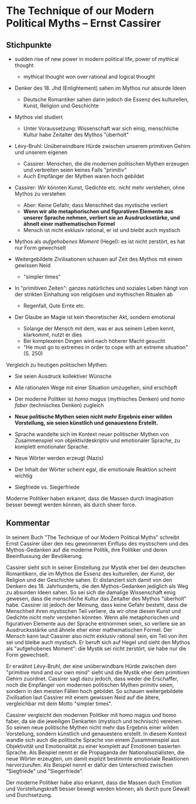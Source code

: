 # The Technique of our Modern Political Myths – Ernst Cassirer

## Stichpunkte
- sudden rise of new power in modern political life, power of mythical thought
	- mythical thought won over rational and logical thought

- Denker des 18. Jhd (Enlightement) sahen im Mythos nur absurde Ideen
	- Deutsche Romantiker sahen darin jedoch die Essenz des kulturellen, Kunst, Religion und Geschichte

- Mythos viel studiert
	- Unter Voraussetzung: Wissenschaft war sich einig, menschliche Kultur habe Zeitalter des Mythos "überholt"

- Lévy-Bruhl: Unüberwindbare Hürde zwischen unserem primitiven Gehirn und unserem eigenen 
	- Cassirer: Menschen, die die modernen politischen Mythen erzeugen und verbreiten seien keines Falls "primitiv"
	- Auch Empfänger der Mythen waren hoch gebildet

- Cassirer: Wir könnten Kunst, Gedichte etc. nicht mehr verstehen, ohne Mythos zu verstehen
	- Aber: Keine Gefahr, dass Menschheit das mystische verliert
	- **Wenn wir alle metaphorischen und figurativen Elemente aus unserer Sprache nehmen, verliert sie an Ausdrucksstärke, und ähnelt einer mathematischen Formel**
	- Mensch ist nicht exklusiv rational, er ist und bleibt auch mystisch
- Mythos als *aufgehobenes Moment* (Hegel): es ist nicht zerstört, es hat nur Form gewechselt
- Weitergebildete Zivilisationen schauen auf Zeit des Mythos mit einem gewissen Neid
	- "simpler times"


- In "primitiven Zeiten": ganzes natürliches und soziales Leben hängt von der strikten Einhaltung von religiösen und mythischen Ritualen ab
	- Regenfall, Gute Ernte etc.


- Der Glaube an Magie ist kein theoretischer Akt, sondern emotional
	- Solange der Mensch mit dem, was er aus seinem Leben kennt, klarkommt, nutzt er dies
	- Bei komplexeren Dingen wird nach höherer Macht gesucht
	- "He must go to extremes in order to cope with an extreme situation" (S. 250)

Vergleich zu heutigen politischen Mythen:
- Sie seien Ausdruck kollektiver Wünsche
- Alle rationalen Wege mit einer Situation umzugehen, sind erschöpft

- Der moderne Politker ist *homo magus* (mythisches Denken) und *homo faber* (technisches Denken) zugleich
- **Neue politische Mythen seien nicht mehr Ergebnis einer wilden Vorstellung, sie seien künstlich und genauestens Erstellt.**

- Sprache wandelte sich im Kontext neuer politischer Mythen von Zusammenspiel von objektiv/deskriptiv und emotionaler Sprache, zu komplett emotionaler Sprache.
- Neue Wörter werden erzeugt (Nazis)
- Der Inhalt der Wörter scheint egal, die emotionale Reaktion scheint wichtig

- Siegfriede vs. Siegerfriede

Moderne Politiker haben erkannt, dass die Massen durch Imagination besser bewegt werden können, als durch sheer force.


## Kommentar
In seinem Buch "The Technique of our Modern Political Myths" schreibt Ernst Cassirer über den neu gewonnenen Einfluss des mystischem und des Mythos-Gedanken auf die moderne Politik, ihre Politiker und deren Beeinflussung der Bevölkerung.

Cassirer sieht sich in seiner Einstellung zur Mystik eher bei den deutschen Romantikern, die im Mythos die Essenz des kulturellen, der Kunst, der Religion und der Geschichte sahen. Er distanziert sich damit von den Denkern des 18. Jahrhunderts, die den Mythos-Gedanken jediglich als Weg zu absurden Ideen sahen. So sei sich die damalige Wissenschaft einig gewesen, dass die menschliche Kultur das Zeitalter des Mythos "überholt" habe. Cassirer ist jedoch der Meinung, dass keine Gefahr besteht, dass die Menschheit ihren mystischen Teil verliere, da wir ohne diesen Kunst und Gedichte nicht mehr verstehen könnten.
Wenn alle metaphorischen und figurativen Elemente aus der Sprache entnommen seien, so verliere sie an Ausdrucksstärke und ähnele eher einer mathematischen Formel. Der Mensch kann laut Cassirer also nicht exklusiv rational sein, ein Teil von ihm sei und bleibe auch mystisch. Er beruft sich auf Hegel und sieht den Mythos als "aufgehobenes Moment": die Mystik sei nicht zerstört, sie habe nur die Form gewechselt. 

Er erwähnt Lévy-Bruhl, der eine unüberwindbare Hürde zwischen dem "primitive mind and our own mind" sieht und die Mystik eher dem primitiven Gehirn zuordnet. Cassirer sagt dazu jedoch, dass weder die Erschaffer, noch die Empfänger von modernen politischen Mythen primitiv seien, sondern in den meisten Fällen hoch gebildet. So schauen weitergebildete Zivilisation laut Cassirer mit einem gewissen Neid auf die ältere, vergleichbar mit dem Motto "simpler times".

Cassirer vergleicht den modernen Politiker mit homo magus und homo faber, da sie die jeweiligen Denkarten (mystisch und technisch) vereinen. So seinen neue politische Mythen nicht mehr das Ergebnis einer wilden Vorstellung, sondern künstlich und genauestens erstellt.
In diesem Kontext wandle sich auch die politische Sprache von einem Zusammenspiel aus Objektivität und Emotionalität zu einer komplett auf Emotionen basierten Sprache. Als Beispiel nennt er die Propaganda der Nationalsozialisten, die neue Wörter erzeugten, um damit explizit bestimmte emotionale Reaktionen hervorzurufen. Als Beispiel nennt er dafür den Unterschied zwischen "Siegfriede" und "Siegerfriede".

Der moderne Politiker habe also erkannt, dass die Massen duch Emotion und Vorstellungskraft besser bewegt werden können, als durch pure Gewalt und Durchsetzung.